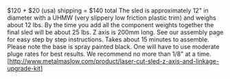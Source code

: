 $120 + $20 (usa) shipping = $140 total 
The sled is approximately 12" in diameter with a UHMW (very slippery low friction plastic trim) and weighs about 12 lbs.  By the time you add all the component weights together the final sled will be about 25 lbs.   Z axis is 200mm long.
See our assembly page for easy step by step instructions. Takes about 15 minutes to assemble.  Please note the base is spray painted black. One will have to use moderate pluge rates for best results. We recommend no more than 1/8" at a time. 
[http://www.metalmaslow.com/product/laser-cut-sled-z-axis-and-linkage-upgrade-kit]
